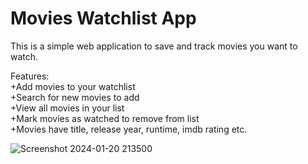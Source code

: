 # Movies Watchlist App

This is a simple web application to save and track movies you want to watch.

Features:  
+Add movies to your watchlist  
+Search for new movies to add  
+View all movies in your list  
+Mark movies as watched to remove from list  
+Movies have title, release year, runtime, imdb rating etc.

![Screenshot 2024-01-20 213500](https://github.com/rohan1112/React-Projects/assets/94182713/29f5bb37-1afc-408f-9eb3-c83b6f836b68)
